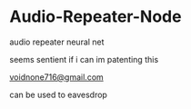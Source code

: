# Audio-Repeater-Node
audio repeater neural net

seems sentient
if i can im patenting this

voidnone716@gmail.com

can be used to eavesdrop
